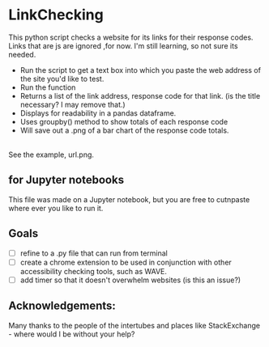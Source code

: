 # LinkChecking
This python script checks a website for its links for their response codes. 
Links that are js are ignored ,for now. I'm still learning, so not sure its needed. 

- Run the script to get a text box into which you paste the web address of the site you'd like to test. 
- Run the function
- Returns a list of the link address, response code for that link. (is the title necessary? I may remove that.)
- Displays for readability in a pandas dataframe. 
- Uses groupby() method to show totals of each response code
- Will save out a .png of a bar chart of the response code totals. 

<br>
See the example, url.png. 

## for Jupyter notebooks
This file was made on a Jupyter notebook, but you are free to cutnpaste where ever you like to run it. 

## Goals
- [ ] refine to a .py file that can run from terminal <br>
- [ ] create a chrome extension to be used in conjunction with other accessibility checking tools, such as WAVE. 
- [ ] add timer so that it doesn't overwhelm websites (is this an issue?)

## Acknowledgements:
Many thanks to the people of the intertubes and places like StackExchange - where would I be without your help?
